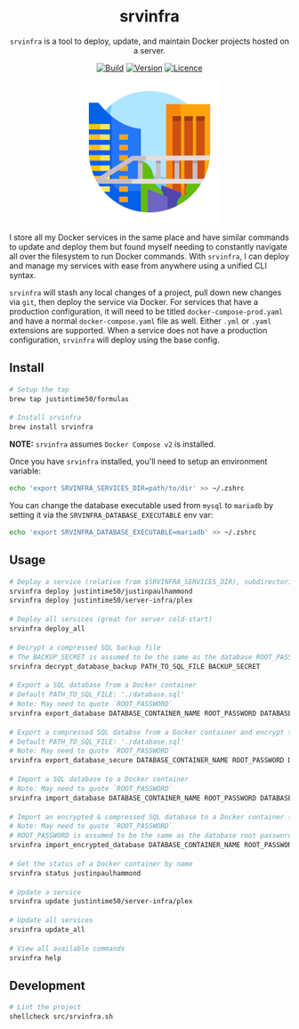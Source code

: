 <div align="center">

# srvinfra

`srvinfra` is a tool to deploy, update, and maintain Docker projects hosted on a server.

[![Build](https://github.com/Justintime50/srvinfra/workflows/build/badge.svg)](https://github.com/Justintime50/srvinfra/actions)
[![Version](https://img.shields.io/github/v/tag/justintime50/srvinfra)](https://github.com/justintime50/srvinfra/releases)
[![Licence](https://img.shields.io/github/license/justintime50/srvinfra)](LICENSE)

<img src="https://raw.githubusercontent.com/justintime50/assets/main/src/srvinfra/showcase.png" alt="Showcase">

</div>

I store all my Docker services in the same place and have similar commands to update and deploy them but found myself needing to constantly navigate all over the filesystem to run Docker commands. With `srvinfra`, I can deploy and manage my services with ease from anywhere using a unified CLI syntax.

`srvinfra` will stash any local changes of a project, pull down new changes via `git`, then deploy the service via Docker. For services that have a production configuration, it will need to be titled `docker-compose-prod.yaml` and have a normal `docker-compose.yaml` file as well. Either `.yml` or `.yaml` extensions are supported. When a service does not have a production configuration, `srvinfra` will deploy using the base config.

## Install

```bash
# Setup the tap
brew tap justintime50/formulas

# Install srvinfra
brew install srvinfra
```

**NOTE:** `srvinfra` assumes `Docker Compose v2` is installed.

Once you have `srvinfra` installed, you'll need to setup an environment variable:

```bash
echo 'export SRVINFRA_SERVICES_DIR=path/to/dir' >> ~/.zshrc
```

You can change the database executable used from `mysql` to `mariadb` by setting it via the `SRVINFRA_DATABASE_EXECUTABLE` env var:

```bash
echo 'export SRVINFRA_DATABASE_EXECUTABLE=mariadb' >> ~/.zshrc
```

## Usage

```bash
# Deploy a service (relative from $SRVINFRA_SERVICES_DIR), subdirectories are possible
srvinfra deploy justintime50/justinpaulhammond
srvinfra deploy justintime50/server-infra/plex

# Deploy all services (great for server cold-start)
srvinfra deploy_all

# Decrypt a compressed SQL backup file
# The BACKUP_SECRET is assumed to be the same as the database ROOT_PASSWORD
srvinfra decrypt_database_backup PATH_TO_SQL_FILE BACKUP_SECRET

# Export a SQL database from a Docker container
# Default PATH_TO_SQL_FILE: './database.sql'
# Note: May need to quote `ROOT_PASSWORD`
srvinfra export_database DATABASE_CONTAINER_NAME ROOT_PASSWORD DATABASE_NAME PATH_TO_SQL_FILE

# Export a compressed SQL databse from a Docker container and encrypt the backup (recommended)
# Default PATH_TO_SQL_FILE: './database.sql'
# Note: May need to quote `ROOT_PASSWORD`
srvinfra export_database_secure DATABASE_CONTAINER_NAME ROOT_PASSWORD DATABASE_NAME PATH_TO_SQL_FILE

# Import a SQL database to a Docker container
# Note: May need to quote `ROOT_PASSWORD`
srvinfra import_database DATABASE_CONTAINER_NAME ROOT_PASSWORD DATABASE_NAME PATH_TO_SQL_FILE

# Import an encrypted & compressed SQL database to a Docker container (command combines `decrypt_database_backup` and `import_database` commands)
# Note: May need to quote `ROOT_PASSWORD`
# ROOT_PASSWORD is assumed to be the same as the database root password
srvinfra import_encrypted_database DATABASE_CONTAINER_NAME ROOT_PASSWORD DATABASE_NAME PATH_TO_SQL_FILE

# Get the status of a Docker container by name
srvinfra status justinpaulhammond

# Update a service
srvinfra update justintime50/server-infra/plex

# Update all services
srvinfra update_all

# View all available commands
srvinfra help
```

## Development

```bash
# Lint the project
shellcheck src/srvinfra.sh
```
